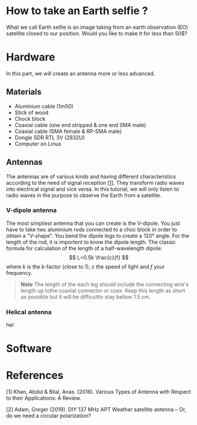 # How to take an Earth selfie ?

What we call Earth selfie is an image taking from an earth observation (EO) satellite closed to our position. Would you like to make it for less than 50$?
# Hardware

In this part, we will create an antenna more or less advanced.
## Materials

- Aluminium cable (1m50)
- Stick of wood
- Chock block
- Coaxial cable (one end stripped & one end SMA male)
- Coaxial cable (SMA female & RP-SMA male)
- Dongle SDR RTL 3V (2832U)
- Computer on Linux
## Antennas

The antennas are of various kinds and having different characteristics according to the need of signal reception [[1]](#1). They transform radio waves into electrical signal and vice versa. In this tutorial, we will only listen to radio waves in the purpose to observe the Earth from a satellite.
### V-dipole antenna

The most simpliest antenna that you can create is the V-dipole. You just have to take two aluminium rods connected to a choc block in order to obtain a "V-shape". You bend the dipole legs to create a 120° angle.
For the length of the rod, it is importent to know the dipole length. The classic formula for calculation of the length of a half-wavelength dipole:
  $$
 L=0.5k \frac{c}{f}
$$
  where $k$ is the k-factor (close to 1), $c$ the speed of light and $f$ your frequency. 
>  **Note** The length of the each leg should include the connecting wire's length up tothe coaxial connector or coax. Keep this length as short as possible but it will be difficultto stay bellow 1.5 cm.
### Helical antenna

hel
# Software

# References

<a  id="1">[1]</a> Khan, Abdul & Bilal, Anas. (2016). Various Types of Antenna with Respect to their Applications: A Review.

<a  id="2">[2]</a> Adam, Greger (2019). DIY 137 MHz APT Weather satellite antenna – Or, do we need a circular polarization?
